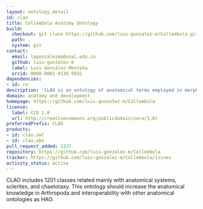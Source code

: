 ```yaml
---
layout: ontology_detail
id: clao
title: Collembola Anatomy Ontology
build:
  checkout: git clone https://github.com/luis-gonzalez-m/Collembola.git
  path: .
  system: git
contact:
  email: lagonzalezmo@unal.edu.co
  github: luis-gonzalez-m
  label: Luis González-Montaña
  orcid: 0000-0002-9136-9932
dependencies:
- id: ro
description: 'CLAO is an ontology of anatomical terms employed in morphological descriptions for the Class Collembola (Arthropoda: Hexapoda).'
domain: anatomy and development
homepage: https://github.com/luis-gonzalez-m/Collembola
license:
  label: CC0 1.0
  url: http://creativecommons.org/publicdomain/zero/1.0/
preferredPrefix: CLAO
products:
- id: clao.owl
- id: clao.obo
pull_request_added: 1337
repository: https://github.com/luis-gonzalez-m/Collembola
tracker: https://github.com/luis-gonzalez-m/Collembola/issues
activity_status: active
---
```


CLAO includes 1201 classes related mainly with anatomical systems, sclerites, and chaetotaxy. This ontology should increase the anatomical knowledge in Arthropoda and interoperability with other anatomical ontologies as HAO.
